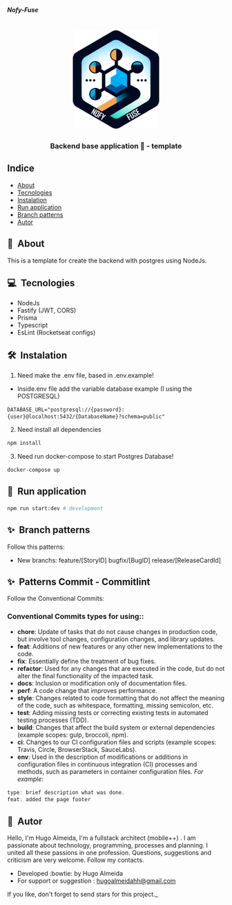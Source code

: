 ###### **Nofy-Fuse**

<h1 align="center">
    <img width="200" src="./nofy_fuse.png">
</h1>
<h3 align="center">
    
Backend base application 🚀 - template
</h1>


<!-- 
<h3 align="center">
    <a href="">Acessar a demonstração</a>
<h3 > -->

## Indice

- [About](#-about)
- [Tecnologies](#-tecnologies)
- [Instalation](#-instalation)
- [Run application](#-run-application)
- [Branch patterns ](#-branch-patterns)
- [Autor ](#-autor)


## 🔖&nbsp; About
This is a template for create the backend with postgres using NodeJs.


## 💻&nbsp; Tecnologies
- NodeJs
- Fastify (JWT, CORS)
- Prisma
- Typescript
- EsLint (Rocketseat configs)

## 🛠️&nbsp; Instalation

1. Need make the .env file, based in .env.example!
 - Inside.env file add the variable database example (I using the POSTGRESQL)
```
DATABASE_URL="postgresql://{password}:{user}@localhost:5432/{DatabaseName}?schema=public"
```

2. Need install all dependencies
```bash
npm install
```

3. Need run docker-compose to start Postgres Database!
```bash
docker-compose up
```

## 🏃&nbsp; Run application
```bash
npm run start:dev # development
```

<!-- ## ✅ Testes Unitários

```bash
npm run test:dev # watch mode
npm run test #ci
``` -->

## ✨&nbsp; Branch patterns 
Follow this patterns:
- New branchs:  feature/[StoryID]
                bugfix/[BugID]
                release/[ReleaseCardId]


## ✨&nbsp; Patterns Commit - Commitlint
Follow the Conventional Commits: 

### Conventional Commits types for using:: 
- **chore**: Update of tasks that do not cause changes in production code, but involve tool changes, configuration changes, and library updates.
- **feat**: Additions of new features or any other new implementations to the code.
- **fix**: Essentially define the treatment of bug fixes.
- **refactor**: Used for any changes that are executed in the code, but do not alter the final functionality of the impacted task.
- **docs**: Inclusion or modification only of documentation files.
- **perf**: A code change that improves performance.
- **style**: Changes related to code formatting that do not affect the meaning of the code, such as whitespace, formatting, missing semicolon, etc.
- **test**: Adding missing tests or correcting existing tests in automated testing processes (TDD).
- **build**: Changes that affect the build system or external dependencies (example scopes: gulp, broccoli, npm).
- **ci**: Changes to our CI configuration files and scripts (example scopes: Travis, Circle, BrowserStack, SauceLabs).
- **env**: Used in the description of modifications or additions in configuration files in continuous integration (CI) processes and methods, such as parameters in container configuration files. _For example_:
 ```js
 type: brief description what was done.
 feat: added the page footer
```


## 🦸&nbsp; Autor
Hello, I'm Hugo Almeida, I'm a fullstack architect (mobile++) . I am passionate about technology, programming, processes and planning. I united all these passions in one profession. Questions, suggestions and criticism are very welcome. Follow my contacts.
- Developed :bowtie: by Hugo Almeida
- For support or suggestion : hugoalmeidahh@gmail.com

If you like, don't forget to send stars for this project._